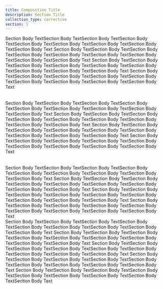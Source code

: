 ```yaml
---
title: Composition Title
description: Section Title
collection_type: corrective
section: 1
---
```

Section Body TextSection Body TextSection Body TextSection Body TextSection Body TextSection Body TextSection Body TextSection Body TextSection Body Text Section Body TextSection Body TextSection Body TextSection Body TextSection Body TextSection Body TextSection Body TextSection Body TextSection Body Text Section Body TextSection Body TextSection Body TextSection Body TextSection Body TextSection Body TextSection Body TextSection Body TextSection Body Text Section Body TextSection Body TextSection Body TextSection Body TextSection Body TextSection Body TextSection Body TextSection Body TextSection Body Text \
\
\
Section Body TextSection Body TextSection Body TextSection Body TextSection Body TextSection Body TextSection Body TextSection Body TextSection Body Text Section Body TextSection Body TextSection Body TextSection Body TextSection Body TextSection Body TextSection Body TextSection Body TextSection Body Text Section Body TextSection Body TextSection Body TextSection Body TextSection Body TextSection Body TextSection Body TextSection Body TextSection Body Text Section Body TextSection Body TextSection Body TextSection Body TextSection Body TextSection Body TextSection Body TextSection Body TextSection Body Text \
\
\
Section Body TextSection Body TextSection Body TextSection Body TextSection Body TextSection Body TextSection Body TextSection Body TextSection Body Text Section Body TextSection Body TextSection Body TextSection Body TextSection Body TextSection Body TextSection Body TextSection Body TextSection Body Text Section Body TextSection Body TextSection Body TextSection Body TextSection Body TextSection Body TextSection Body TextSection Body TextSection Body Text Section Body TextSection Body TextSection Body TextSection Body TextSection Body TextSection Body TextSection Body TextSection Body TextSection Body Text \
Section Body TextSection Body TextSection Body TextSection Body TextSection Body TextSection Body TextSection Body TextSection Body TextSection Body Text Section Body TextSection Body TextSection Body TextSection Body TextSection Body TextSection Body TextSection Body TextSection Body TextSection Body Text Section Body TextSection Body TextSection Body TextSection Body TextSection Body TextSection Body TextSection Body TextSection Body TextSection Body Text Section Body TextSection Body TextSection Body TextSection Body TextSection Body TextSection Body TextSection Body TextSection Body TextSection Body Text Section Body TextSection Body TextSection Body TextSection Body TextSection Body TextSection Body TextSection Body TextSection Body TextSection Body Text
